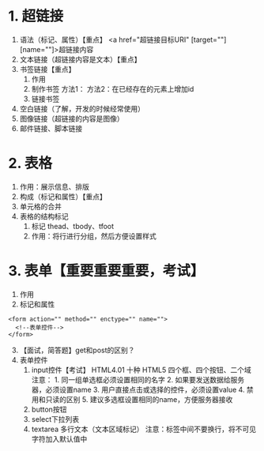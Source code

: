 # 1. 超链接
1. 语法（标记、属性）【重点】 <a href="超链接目标URI" [target=""] [name=""]>超链接内容</a>
2. 文本链接（超链接内容是文本）【重点】
3. 书签链接【重点】
	1. 作用
	2. 制作书签 方法1：<a name=""></a> 方法2：在已经存在的元素上增加id
	3. 链接书签 <a href="#书签"></a>
4. 空白链接（了解，开发的时候经常使用）
5. 图像链接（超链接的内容是图像）
6. 邮件链接、脚本链接

# 2. 表格
1. 作用：展示信息、排版
2. 构成（标记和属性）【重点】
3. 单元格的合并
4. 表格的结构标记
	1. 标记 thead、tbody、tfoot
	2. 作用：将行进行分组，然后方便设置样式

# 3. 表单【重要重要重要，考试】
1. 作用
2. 标记和属性
```
<form action="" method="" enctype="" name="">
  <!--表单控件-->
</form>
```
3. 【面试，简答题】get和post的区别？
4. 表单控件
	1. input控件【考试】 HTML4.01 十种 HTML5 
		四个框、四个按钮、二个域
		注意：
			1. 同一组单选框必须设置相同的名字
			2. 如果要发送数据给服务器，必须设置name
			3. 用户直接点击或选择的控件，必须设置value
			4. 禁用和只读的区别
			5. 建议多选框设置相同的name，方便服务器接收
	2. button按钮
	3. select下拉列表
	4. textarea 多行文本（文本区域标记）
		注意：标签中间不要换行，将不可见字符加入默认值中